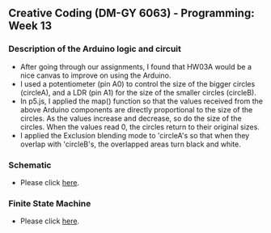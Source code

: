 ## Creative Coding (DM-GY 6063) - Programming: Week 13

### Description of the Arduino logic and circuit
- After going through our assignments, I found that HW03A would be a nice canvas to improve on using the Arduino.
- I used a potentiometer (pin A0) to control the size of the bigger circles (circleA), and a LDR (pin A1) for the size of the smaller circles (circleB).
- In p5.js, I applied the map() function so that the values received from the above Arduino components are directly proportional to the size of the circles. As the values increase and decrease, so do the size of the circles. When the values read 0, the circles return to their original sizes.
- I applied the Exclusion blending mode to 'circleA's so that when they overlap with 'circleB's, the overlapped areas turn black and white.

### Schematic
- Please click [here](https://drive.google.com/file/d/10ieMbInDyBM35ss2SUYxwHX9n6Bjt899/view?usp=sharing).

### Finite State Machine
- Please click [here](https://drive.google.com/file/d/1mAJnIPA9eqOFGp4AZO2v27zLJDNgTccV/view?usp=sharing).